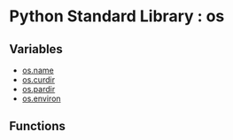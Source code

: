 Python Standard Library : os
============================

Variables
---------

- [os.name](https://docs.python.org/3/library/os.html#os.name)
- [os.curdir](https://docs.python.org/3/library/os.html#os.curdir)
- [os.pardir](https://docs.python.org/3/library/os.html#os.pardir)
- [os.environ](https://docs.python.org/3/library/os.html#os.environ)

Functions
---------